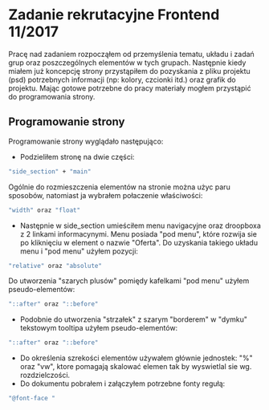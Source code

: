 # Zadanie rekrutacyjne Frontend 11/2017

Pracę nad zadaniem rozpocząłem od przemyślenia tematu, układu i zadań grup oraz poszczególnych elementów w tych grupach. Następnie kiedy miałem już koncepcję strony przystąpiłem do pozyskania z pliku projektu (psd) potrzebnych informacji (np: kolory, czcionki itd.) oraz grafik do projektu. Mając gotowe potrzebne do pracy materiały mogłem przystąpić do programowania strony.

## Programowanie strony
Programowanie strony wyglądało następująco:
  - Podzieliłem stronę na dwie części:
```sh
"side_section" + "main"
```
Ogólnie do rozmieszczenia elementów na stronie można użyc paru sposobów, natomiast ja wybrałem połaczenie właściwości:
```sh
"width" oraz "float"
```
  - Następnie w side_section umieściłem menu navigacyjne oraz droopboxa z 2 linkami informacynymi. Menu posiada "pod menu", które rozwija sie po kliknięciu w element o nazwie "Oferta". Do uzyskania takiego układu menu i "pod menu" użyłem pozycji:
```sh
"relative" oraz "absolute" 
```
 Do utworzenia "szarych plusów" pomiędy kafelkami "pod menu" użyłem pseudo-elementów:
```sh
"::after" oraz "::before"
```
  - Podobnie do utworzenia "strzałek" z szarym "borderem" w "dymku" tekstowym  tooltipa użyłem pseudo-elementów:
```sh
"::after" oraz "::before"
```
  - Do określenia szrekości elementów używałem głównie jednostek: "%" oraz "vw", ktore pomagają skalować elemen tak by wyswietlal sie wg. rozdzielczości.
  - Do dokumentu pobrałem i załączyłem potrzebne fonty regułą: 
```sh
"@font-face "
```